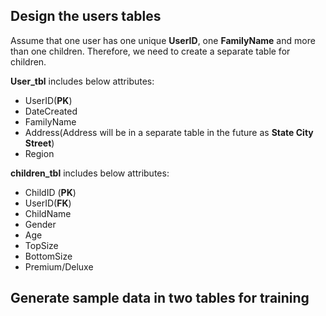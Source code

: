 ## Design the users tables ##

Assume that one user has one unique **UserID**, one **FamilyName** and more than one children. Therefore, we need to create a separate table for children.

**User_tbl** includes below attributes:

- UserID(**PK**)
- DateCreated
- FamilyName
- Address(Address will be in a separate table in the future as **State City Street**)
- Region

**children_tbl** includes below attributes:

- ChildID (**PK**)
- UserID(**FK**)
- ChildName
- Gender
- Age
- TopSize
- BottomSize
- Premium/Deluxe

## Generate sample data in two tables for training ##





